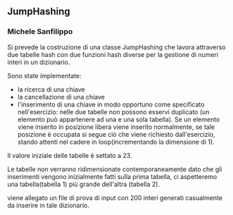 ## JumpHashing

### Michele Sanfilippo




Si prevede la costruzione di una classe JumpHashing che lavora attraverso due tabelle hash con due funzioni hash diverse per la gestione di numeri interi in un dizionario.



Sono state implementate:

- la ricerca di una chiave
- la cancellazione di una chiave
- l'inserimento di una chiave in modo opportuno come specificato nell'esercizio: nelle due tabelle non possono esservi duplicato (un elemento può appartenere ad una e una sola tabella). Se un elemento viene inserito in posizione libera viene inserito normalmente, se tale posizione è occupata si segue ciò che viene richiesto dall'esercizio, stando attenti nel cadere in loop(incrementando la dimensione di 1).

Il valore iniziale delle tabelle è settato a 23.

Le tabelle non verranno ridimensionate contemporaneamente dato che gli inserimenti vengono inizialmente fatti sulla prima tabella, ci aspetteremo una tabella(tabella 1) più grande dell'altra (tabella 2).

viene allegato un file di prova di input con 200 interi generati casualmente da inserire in tale dizionario.